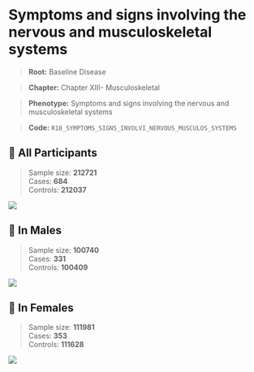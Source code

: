 # Symptoms and signs involving the nervous and musculoskeletal systems

> **Root:** Baseline Disease  

> **Chapter:** Chapter XIII- Musculoskeletal  

> **Phenotype:** Symptoms and signs involving the nervous and musculoskeletal systems  

> **Code:** `R18_SYMPTOMS_SIGNS_INVOLVI_NERVOUS_MUSCULOS_SYSTEMS`

## 🧪 All Participants  
> Sample size: **212721**  
> Cases: **684**  
> Controls: **212037**
<img src="/Disease/Figures/ALL/Baseline/R18_SYMPTOMS_SIGNS_INVOLVI_NERVOUS_MUSCULOS_SYSTEMS.png"/>
<CsvTable src="/public/Disease/Data/ALL/Baseline/LG_R18_SYMPTOMS_SIGNS_INVOLVI_NERVOUS_MUSCULOS_SYSTEMS.csv" label="🔍 View full results" />

## 👨 In Males  
> Sample size: **100740**  
> Cases: **331**  
> Controls: **100409**
<img src="/Disease/Figures/Male/Baseline/R18_SYMPTOMS_SIGNS_INVOLVI_NERVOUS_MUSCULOS_SYSTEMS.png"/>
<CsvTable src="/public/Disease/Data/Male/Baseline/LG_R18_SYMPTOMS_SIGNS_INVOLVI_NERVOUS_MUSCULOS_SYSTEMS.csv" label="🔍 View full results" />

## 👩 In Females  
> Sample size: **111981**  
> Cases: **353**  
> Controls: **111628**
<img src="/Disease/Figures/Female/Baseline/R18_SYMPTOMS_SIGNS_INVOLVI_NERVOUS_MUSCULOS_SYSTEMS.png"/>
<CsvTable src="/public/Disease/Data/Female/Baseline/LG_R18_SYMPTOMS_SIGNS_INVOLVI_NERVOUS_MUSCULOS_SYSTEMS.csv" label="🔍 View full results" />

